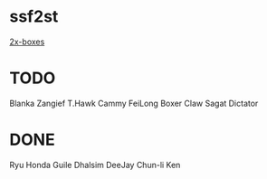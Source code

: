 # ssf2st

[2x-boxes](https://toufadev.github.io/ssf2st/index.html)

# TODO


Blanka
Zangief
T.Hawk
Cammy
FeiLong
Boxer
Claw
Sagat
Dictator

# DONE

Ryu
Honda
Guile
Dhalsim
DeeJay
Chun-li
Ken
